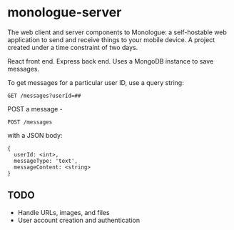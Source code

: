 # monologue-server
The web client and server components to Monologue: a self-hostable web application to send and receive things to your mobile device.
A project created under a time constraint of two days.

React front end.
Express back end.
Uses a MongoDB instance to save messages.

To get messages for a particular user ID, use a query string:

`GET /messages?userId=##`

POST a message -

`POST /messages` 

with a JSON body:
```
{
  userId: <int>,
  messageType: 'text',
  messageContent: <string>
}
```
## TODO
- Handle URLs, images, and files
- User account creation and authentication
